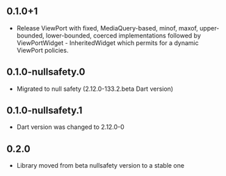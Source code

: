 ## 0.1.0+1
  * Release ViewPort with fixed, MediaQuery-based, minof, maxof, upper-bounded, lower-bounded, coerced implementations
  followed by ViewPortWidget - InheritedWidget which permits for a dynamic ViewPort policies.
## 0.1.0-nullsafety.0
  * Migrated to null safety (2.12.0-133.2.beta Dart version)
## 0.1.0-nullsafety.1
  * Dart version was changed to 2.12.0-0
## 0.2.0
  * Library moved from beta nullsafety version to a stable one